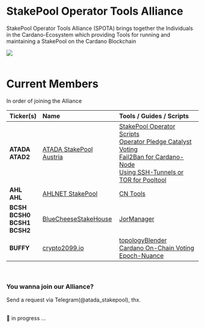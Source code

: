 # StakePool Operator Tools Alliance
StakePool Operator Tools Alliance (SPOTA) brings together the Individuals in the Cardano-Ecosystem which providing Tools for running and maintaining a StakePool on the Cardano Blockchain

<img src="https://github.com/gitmachtl/StakePool-Operator-Tools-Alliance/raw/main/content/stakepool_operator_tools_alliance.png" border=0></img><br>
&nbsp;<br>
  
# Current Members

In order of joining the Alliance

| Ticker(s) | Name | Tools / Guides / Scripts |
| :---  | :--- | :--- |
| **ATADA**<br>**ATAD2** | [ATADA StakePool Austria](https://stakepool.at) | [StakePool Operator Scripts](https://github.com/gitmachtl/scripts)<br>[Operator Pledge Catalyst Voting](https://github.com/gitmachtl/scripts/blob/master/SPO_Pledge_Catalyst_Registration.md)<br>[Fail2Ban for Cardano-Node](https://github.com/gitmachtl/scripts/blob/master/BlockNodesViaFail2Ban.md)<br>[Using SSH-Tunnels or TOR for Pooltool](https://github.com/papacarp/pooltool.io/blob/master/securityhelp/Using_SSH_Tunnel_or_Tor_for_Pooltool.pdf) |
| **AHL**<br>**AHL** | [AHLNET StakePool](https://ahlnet.nu/) | [CN Tools](https://cardano-community.github.io/guild-operators/#/Scripts/cntools) |
| **BCSH**<br>**BCSH0**<br>**BCSH1**<br>**BCSH2** | [BlueCheeseStakeHouse](https://bluecheesestakehouse.com/) | [JorManager](https://bitbucket.org/muamw10/jormanager/) |
| **BUFFY** | [crypto2099.io](https://crypto2099.io) | [topologyBlender](https://github.com/crypto2099/topologyBlender)<br>[Cardano On-Chain Voting](https://vote.crypto2099.io)<br>[Epoch-Nuance](https://epoch-api.crypto2099.io:2096/epoch) |


&nbsp;<br>

### You wanna join our Alliance?

Send a request via Telegram(@atada_stakepool), thx.

&nbsp;<br>
:construction: in progress ...
